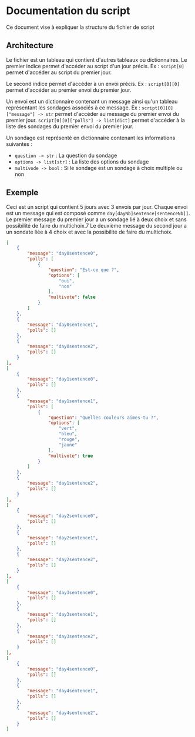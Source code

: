# Documentation du script

Ce document vise à expliquer la structure du fichier de script

## Architecture

Le fichier est un tableau qui contient d'autres tableaux ou dictionnaires.
Le premier indice permet d'accéder au script d'un jour précis.
Ex : `script[0]` permet d'accéder au script du premier jour.

Le second indice permet d'accéder à un envoi précis.
Ex : `script[0][0]` permet d'accéder au premier envoi du premier jour.

Un envoi est un dictionnaire contenant un message ainsi qu'un tableau représentant les sondages associés à ce message.
Ex :
`script[0][0]["message"] -> str` permet d'accéder au message du premier envoi du premier jour.
`script[0][0]["polls"] -> list[dict]` permet d'accéder à la liste des sondages du premier envoi du premier jour.

Un sondage est représenté en dictionnaire contenant les informations suivantes :
- `question -> str` : La question du sondage
- `options -> list[str]` : La liste des options du sondage
- `multivode -> bool` : Si le sondage est un sondage à choix multiple ou non


## Exemple

Ceci est un script qui contient 5 jours avec 3 envois par jour.
Chaque envoi est un message qui est composé comme `day[dayNb]sentence[sentenceNb]]`.
Le premier message du premier jour a un sondage lié à deux choix et sans possibilité de faire du multichoix.7
Le deuxième message du second jour a un sondate liée à 4 choix et avec la possibilité de faire du multichoix.


```json
[
    {
        "message": "day0sentence0",
        "polls": [
            {
                "question": "Est-ce que ?",
                "options": [
                    "oui",
                    "non"
                ],
                "multivote": false
            }
        ]
    },
    {
        "message": "day0sentence1",
        "polls": []
    },
    {
        "message": "day0sentence2",
        "polls": []
    }
],
[
    {
        "message": "day1sentence0",
        "polls": []
    },
    {
        "message": "day1sentence1",
        "polls": [
            {
                "question": "Quelles couleurs aimes-tu ?",
                "options": [
                    "vert",
                    "bleu",
                    "rouge",
                    "jaune"
                ],
                "multivote": true
            }
        ]
    },
    {
        "message": "day1sentence2",
        "polls": []
    }
],
[
    {
        "message": "day2sentence0",
        "polls": []
    },
    {
        "message": "day2sentence1",
        "polls": []
    },
    {
        "message": "day2sentence2",
        "polls": []
    }
],
[
    {
        "message": "day3sentence0",
        "polls": []
    },
    {
        "message": "day3sentence1",
        "polls": []
    },
    {
        "message": "day3sentence2",
        "polls": []
    }
],
[
    {
        "message": "day4sentence0",
        "polls": []
    },
    {
        "message": "day4sentence1",
        "polls": []
    },
    {
        "message": "day4sentence2",
        "polls": []
    }
]
```
